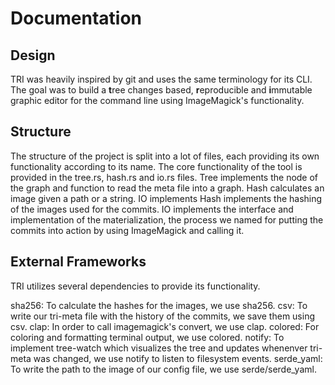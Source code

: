 # Documentation

## Design

TRI was heavily inspired by git and uses the same terminology for its CLI. The goal was to build a **t**ree changes based, **r**eproducible and **i**mmutable graphic editor for the command line using ImageMagick's functionality.

## Structure

The structure of the project is split into a lot of files, each providing its own functionality according to its name. The core functionality of the tool is provided in the tree.rs, hash.rs and io.rs files. 
Tree implements the node of the graph and function to read the meta file into a graph. Hash calculates an image given a path or a string. 
IO implements
Hash implements the hashing of the images used for the commits.
IO implements the interface and implementation of the materialization, the process we named for putting the commits into action by using ImageMagick and calling it. 

## External Frameworks

TRI utilizes several dependencies to provide its functionality.

sha256: To calculate the hashes for the images, we use sha256.
csv: To write our tri-meta file with the history of the commits, we save them using csv.
clap: In order to call imagemagick's convert, we use clap.
colored: For coloring and formatting terminal output, we use colored.
notify: To implement tree-watch which visualizes the tree and updates whenenver tri-meta was changed, we use notify to listen to filesystem events.
serde_yaml: To write the path to the image of our config file, we use serde/serde_yaml.
